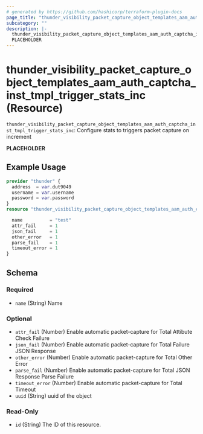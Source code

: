 ```yaml
---
# generated by https://github.com/hashicorp/terraform-plugin-docs
page_title: "thunder_visibility_packet_capture_object_templates_aam_auth_captcha_inst_tmpl_trigger_stats_inc Resource - terraform-provider-thunder"
subcategory: ""
description: |-
  thunder_visibility_packet_capture_object_templates_aam_auth_captcha_inst_tmpl_trigger_stats_inc: Configure stats to triggers packet capture on increment
  PLACEHOLDER
---
```


# thunder_visibility_packet_capture_object_templates_aam_auth_captcha_inst_tmpl_trigger_stats_inc (Resource)

`thunder_visibility_packet_capture_object_templates_aam_auth_captcha_inst_tmpl_trigger_stats_inc`: Configure stats to triggers packet capture on increment

__PLACEHOLDER__

## Example Usage

```terraform
provider "thunder" {
  address  = var.dut9049
  username = var.username
  password = var.password
}
resource "thunder_visibility_packet_capture_object_templates_aam_auth_captcha_inst_tmpl_trigger_stats_inc" "thunder_visibility_packet_capture_object_templates_aam_auth_captcha_inst_tmpl_trigger_stats_inc" {

  name          = "test"
  attr_fail     = 1
  json_fail     = 1
  other_error   = 1
  parse_fail    = 1
  timeout_error = 1
}
```

<!-- schema generated by tfplugindocs -->
## Schema

### Required

- `name` (String) Name

### Optional

- `attr_fail` (Number) Enable automatic packet-capture for Total Attibute Check Failure
- `json_fail` (Number) Enable automatic packet-capture for Total Failure JSON Response
- `other_error` (Number) Enable automatic packet-capture for Total Other Error
- `parse_fail` (Number) Enable automatic packet-capture for Total JSON Response Parse Failure
- `timeout_error` (Number) Enable automatic packet-capture for Total Timeout
- `uuid` (String) uuid of the object

### Read-Only

- `id` (String) The ID of this resource.


